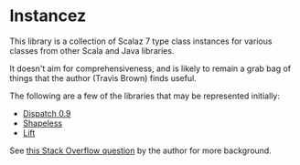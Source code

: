 Instancez
=========

This library is a collection of Scalaz 7 type class instances for various
classes from other Scala and Java libraries.

It doesn't aim for comprehensiveness, and is likely to remain a grab bag of
things that the author (Travis Brown) finds useful.

The following are a few of the libraries that may be represented initially:

 * [Dispatch 0.9](http://dispatch.databinder.net/Dispatch.html)
 * [Shapeless](https://github.com/milessabin/shapeless)
 * [Lift](http://liftweb.net/)

See [this Stack Overflow question](http://stackoverflow.com/q/12426269/334519)
by the author for more background.

